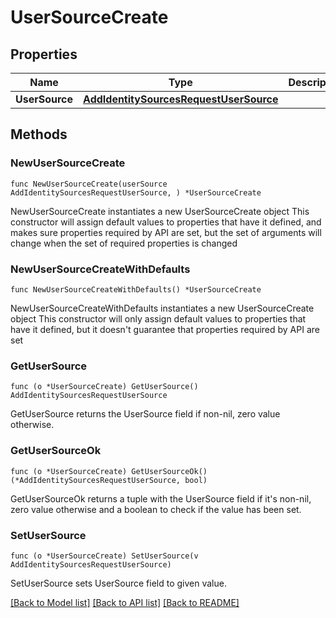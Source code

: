 # UserSourceCreate

## Properties

Name | Type | Description | Notes
------------ | ------------- | ------------- | -------------
**UserSource** | [**AddIdentitySourcesRequestUserSource**](AddIdentitySourcesRequestUserSource.md) |  | 

## Methods

### NewUserSourceCreate

`func NewUserSourceCreate(userSource AddIdentitySourcesRequestUserSource, ) *UserSourceCreate`

NewUserSourceCreate instantiates a new UserSourceCreate object
This constructor will assign default values to properties that have it defined,
and makes sure properties required by API are set, but the set of arguments
will change when the set of required properties is changed

### NewUserSourceCreateWithDefaults

`func NewUserSourceCreateWithDefaults() *UserSourceCreate`

NewUserSourceCreateWithDefaults instantiates a new UserSourceCreate object
This constructor will only assign default values to properties that have it defined,
but it doesn't guarantee that properties required by API are set

### GetUserSource

`func (o *UserSourceCreate) GetUserSource() AddIdentitySourcesRequestUserSource`

GetUserSource returns the UserSource field if non-nil, zero value otherwise.

### GetUserSourceOk

`func (o *UserSourceCreate) GetUserSourceOk() (*AddIdentitySourcesRequestUserSource, bool)`

GetUserSourceOk returns a tuple with the UserSource field if it's non-nil, zero value otherwise
and a boolean to check if the value has been set.

### SetUserSource

`func (o *UserSourceCreate) SetUserSource(v AddIdentitySourcesRequestUserSource)`

SetUserSource sets UserSource field to given value.



[[Back to Model list]](../README.md#documentation-for-models) [[Back to API list]](../README.md#documentation-for-api-endpoints) [[Back to README]](../README.md)


